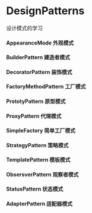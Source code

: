 # DesignPatterns
设计模式的学习
#### AppearanceMode 外观模式
#### BuilderPattern 建造者模式
#### DecoratorPattern 装饰模式
#### FactoryMethodPattern 工厂模式
#### PrototyPattern  原型模式
#### ProxyPattern 代理模式
#### SimpleFactory 简单工厂模式
#### StrategyPattern 策略模式
#### TemplatePattern 模板模式
#### ObsersverPattern 观察者模式
#### StatusPattern 状态模式
#### AdapterPattern 适配器模式


